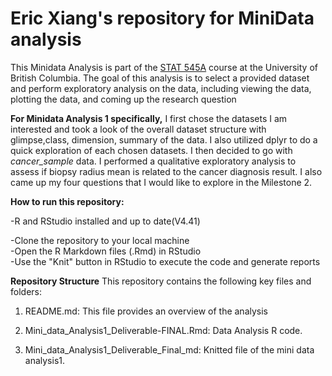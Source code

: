 # Eric Xiang's repository for MiniData analysis

This Minidata Analysis is part of the [STAT 545A](https://stat545.stat.ubc.ca/syllabus-545a/) course at the University of British Columbia. The goal of this analysis is to select a provided dataset and perform exploratory analysis on the data, including viewing the data, plotting the data, and coming up the research question

**For Minidata Analysis 1 specifically,** I first chose the datasets I am interested and took a look of the overall dataset structure with glimpse,class, dimension, summary of the data. I also utilized dplyr to do a quick exploration of each chosen datasets. 
I then decided to go with *cancer_sample* data. I  performed a qualitative exploratory analysis to assess if biopsy radius mean is related to the cancer diagnosis result. I also came up my four questions that I would like to explore in the Milestone 2.

**How to run this repository:**

-R and RStudio installed and up to date(V4.41)

-Clone the repository to your local machine\
-Open the R Markdown files (.Rmd) in RStudio\
-Use the "Knit" button in RStudio to execute the code and generate reports

**Repository Structure** This repository contains the following key files and folders:

1.  README.md: This file provides an overview of the analysis

2.  Mini_data_Analysis1_Deliverable-FINAL.Rmd: Data Analysis R code.

3.  Mini_data_Analysis1_Deliverable_Final_md: Knitted file of the mini data analysis1.
